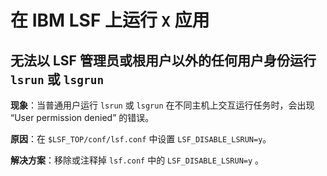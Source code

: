# 在 IBM LSF 上运行 `X` 应用


## 无法以 LSF 管理员或根用户以外的任何用户身份运行 `lsrun` 或 `lsgrun`


**现象**：当普通用户运行 `lsrun` 或 `lsgrun` 在不同主机上交互运行任务时，会出现 “User permission denied” 的错误。

**原因**：在 `$LSF_TOP/conf/lsf.conf` 中设置 `LSF_DISABLE_LSRUN=y`。


**解决方案**：移除或注释掉 `lsf.conf` 中的 `LSF_DISABLE_LSRUN=y` 。
